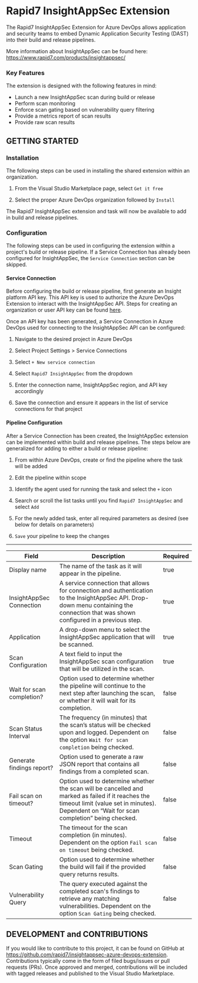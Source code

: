 # Rapid7 InsightAppSec Extension

The Rapid7 InsightAppSec Extension for Azure DevOps allows application and security teams to embed Dynamic Application
 Security Testing (DAST) into their build and release pipelines.

More information about InsightAppSec can be found here: https://www.rapid7.com/products/insightappsec/

### Key Features

The extension is designed with the following features in mind:

- Launch a new InsightAppSec scan during build or release
- Perform scan monitoring
- Enforce scan gating based on vulnerability query filtering
- Provide a metrics report of scan results
- Provide raw scan results


## GETTING STARTED


### Installation

The following steps can be used in installing the shared extension within an organization.

1. From the Visual Studio Marketplace page, select `Get it free`

2. Select the proper Azure DevOps organization followed by `Install`

The Rapid7 InsightAppSec extension and task will now be available to add in build and release pipelines.


###  Configuration

The following steps can be used in configuring the extension within a project's build or release pipeline. If a Service
Connection has already been configured for InsightAppSec, the `Service Connection` section can be skipped.

#### Service Connection

Before configuring the build or release pipeline, first generate an Insight platform API key.  This API key is used to
authorize the Azure DevOps Extension to interact with the InsightAppSec API.  Steps for creating an organization or user
API key can be found [here](https://insight.help.rapid7.com/docs/managing-platform-api-keys#section-generating-an-organization-key).

Once an API key has been generated, a Service Connection in Azure DevOps used for connecting to the InsightAppSec API
 can be configured:

1. Navigate to the desired project in Azure DevOps

2. Select Project Settings > Service Connections

3. Select `+ New service connection`

4. Select `Rapid7 InsightAppSec` from the dropdown

5. Enter the connection name, InsightAppSec region, and API key accordingly

6. Save the connection and ensure it appears in the list of service connections for that project

#### Pipeline Configuration

After a Service Connection has been created, the InsightAppSec extension can be implemented within build and release
pipelines.  The steps below are generalized for adding to either a build or release pipeline:

1.  From within Azure DevOps, create or find the pipeline where the task will be added

2.  Edit the pipeline within scope

3.  Identify the agent used for running the task and select the `+` icon

4.  Search or scroll the list tasks until you find `Rapid7 InsightAppSec` and select `Add`

5.  For the newly added task, enter all required parameters as desired (see below for details on parameters)

6. `Save` your pipeline to keep the changes

------------------

| Field    | Description                 | Required|
|----------|------------------------------|---------|
| Display name | The name of the task as it will appear in the pipeline. | true
| InsightAppSec Connection | A service connection that allows for connection and authentication to the InsightAppSec API. Drop-down menu containing the connection that was shown configured in a previous step. | true
| Application | A drop-down menu to select the InsightAppSec application that will be scanned. | true
| Scan Configuration | A text field to input the InsightAppSec scan configuration that will be utilized in the scan. | true
| Wait for scan completion? | Option used to determine whether the pipeline will continue to the next step after launching the scan, or whether it will wait for its completion. | false
| Scan Status Interval | The frequency (in minutes) that the scan’s status will be checked upon and logged. Dependent on the option `Wait for scan completion` being checked. | false
| Generate findings report? | Option used to generate a raw JSON report that contains all findings from a completed scan. | false
| Fail scan on timeout? | Option used to determine whether the scan will be cancelled and marked as failed if it reaches the timeout limit (value set in minutes). Dependent on “Wait for scan completion” being checked. | false
| Timeout | The timeout for the scan completion (in minutes). Dependent on the option `Fail scan on timeout` being checked. | false
| Scan Gating| Option used to determine whether the build will fail if the provided query returns results. | false
| Vulnerability Query | The query executed against the completed scan's findings to retrieve any matching vulnerabilities. Dependent on the option `Scan Gating` being checked. | false


## DEVELOPMENT and CONTRIBUTIONS

If you would like to contribute to this project, it can be found on GitHub at https://github.com/rapid7/insightappsec-azure-devops-extension.
Contributions typically come in the form of filed bugs/issues or pull requests (PRs). Once approved and merged,
contributions will be included with tagged releases and published to the Visual Studio Marketplace.
